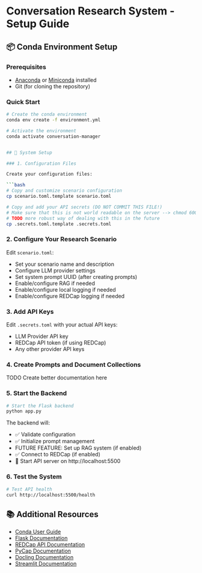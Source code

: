 # Conversation Research System - Setup Guide

## 📦 Conda Environment Setup

### Prerequisites
- [Anaconda](https://www.anaconda.com/products/distribution) or [Miniconda](https://docs.conda.io/en/latest/miniconda.html) installed
- Git (for cloning the repository)

### Quick Start

```bash
# Create the conda environment
conda env create -f environment.yml

# Activate the environment
conda activate conversation-manager


## 🚀 System Setup

### 1. Configuration Files

Create your configuration files:

```bash
# Copy and customize scenario configuration
cp scenario.toml.template scenario.toml

# Copy and add your API secrets (DO NOT COMMIT THIS FILE!)
# Make sure that this is not world readable on the server --> chmod 600 .secrets.toml
# TODO more robust way of dealing with this in the future
cp .secrets.toml.template .secrets.toml
```

### 2. Configure Your Research Scenario

Edit `scenario.toml`:
- Set your scenario name and description
- Configure LLM provider settings
- Set system prompt UUID (after creating prompts)
- Enable/configure RAG if needed
- Enable/configure local logging if needed
- Enable/configure REDCap logging if needed

### 3. Add API Keys

Edit `.secrets.toml` with your actual API keys:
- LLM Provider API key
- REDCap API token (if using REDCap)
- Any other provider API keys

### 4. Create Prompts and Document Collections

TODO Create better documentation here

### 5. Start the Backend

```bash
# Start the Flask backend
python app.py
```

The backend will:
- ✅ Validate configuration
- ✅ Initialize prompt management
- FUTURE FEATURE: Set up RAG system (if enabled) 
- ✅ Connect to REDCap (if enabled)
- 🚀 Start API server on http://localhost:5500

### 6. Test the System

```bash
# Test API health
curl http://localhost:5500/health

```


## 📚 Additional Resources

- [Conda User Guide](https://docs.conda.io/projects/conda/en/latest/user-guide/)
- [Flask Documentation](https://flask.palletsprojects.com/)
- [REDCap API Documentation](https://redcap.vanderbilt.edu/api/help/)
- [PyCap Documentation](https://redcap-tools.github.io/PyCap/)
- [Docling Documentation](https://github.com/DS4SD/docling)
- [Streamlit Documentation](https://docs.streamlit.io/)